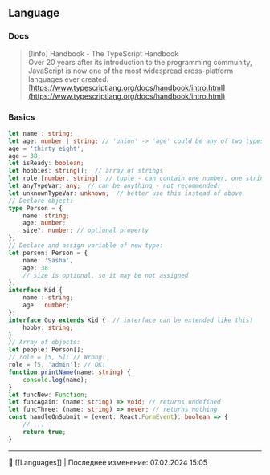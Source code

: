 ## Language
### Docs

> [!info] Handbook - The TypeScript Handbook  
> Over 20 years after its introduction to the programming community, JavaScript is now one of the most widespread cross-platform languages ever created.  
> [https://www.typescriptlang.org/docs/handbook/intro.html](https://www.typescriptlang.org/docs/handbook/intro.html)  
### Basics
```TypeScript
let name : string;
let age: number | string; // 'union' -> 'age' could be any of two types!
age = 'thirty eight';
age = 38;
let isReady: boolean;
let hobbies: string[];  // array of strings
let role:[number, string]; // tuple - can contain one number, one string
let anyTypeVar: any;  // can be anything - not recommended!
let unknownTypeVar: unknown;  // better use this instead of above
// Declare object:
type Person = {
    name: string;
    age: number;
    size?: number; // optional property
};
// Declare and assign variable of new type:
let person: Person = {
    name: 'Sasha',
    age: 38
    // size is optional, so it may be not assigned
};
interface Kid {
    name : string;
    age : number;
};
interface Guy extends Kid {  // interface can be extended like this!
    hobby: string;
}
// Array of objects:
let people: Person[];
// role = [5, 5]; // Wrong!
role = [5, 'admin']; // OK!
function printName(name: string) {
    console.log(name);
}
let funcNew: Function;
let funcAgain: (name: string) => void; // returns undefined
let funcThree: (name: string) => never; // returns nothing
const handleOnSubmit = (event: React.FormEvent): boolean => {
	// ...
	return true;
}
```

----
📂 [[Languages]] | Последнее изменение: 07.02.2024 15:05